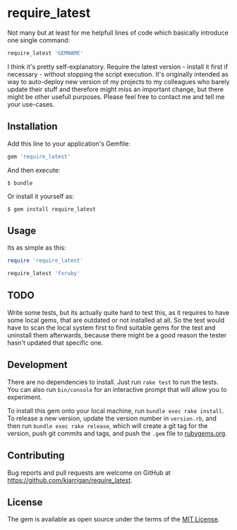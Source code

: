 # require_latest

Not many but at least for me helpfull lines of code which basically introduce one single command:

```ruby
require_latest 'GEMNAME'
```

I think it's pretty self-explanatory. Require the latest version - install it first if necessary - without
stopping the script execution. It's originally intended as way to auto-deploy new version of my projects to
my colleagues who barely update their stuff and therefore might miss an important change, but there might be
other usefull purposes. Please feel free to contact me and tell me your use-cases.

## Installation

Add this line to your application's Gemfile:

```ruby
gem 'require_latest'
```

And then execute:

    $ bundle

Or install it yourself as:

    $ gem install require_latest

## Usage

Its as simple as this:

```ruby
require 'require_latest'

require_latest 'fxruby'
```

## TODO

Write some tests, but its actually quite hard to test this, as it requires to have some local gems, that are outdated or not installed at all.
So the test would have to scan the local system first to find suitable gems for the test and uninstall them afterwards, because there might be
a good reason the tester hasn't updated that specific one.

## Development

There are no dependencies to install. Just run `rake test` to run the tests. You can also run `bin/console` for an interactive prompt that will allow you to experiment.

To install this gem onto your local machine, run `bundle exec rake install`. To release a new version, update the version number in `version.rb`, and then run `bundle exec rake release`, which will create a git tag for the version, push git commits and tags, and push the `.gem` file to [rubygems.org](https://rubygems.org).

## Contributing

Bug reports and pull requests are welcome on GitHub at https://github.com/kjarrigan/require_latest.


## License

The gem is available as open source under the terms of the [MIT License](http://opensource.org/licenses/MIT).

